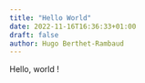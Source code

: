 ```yaml
---
title: "Hello World"
date: 2022-11-16T16:36:33+01:00
draft: false
author: Hugo Berthet-Rambaud
---
```


Hello, world !
